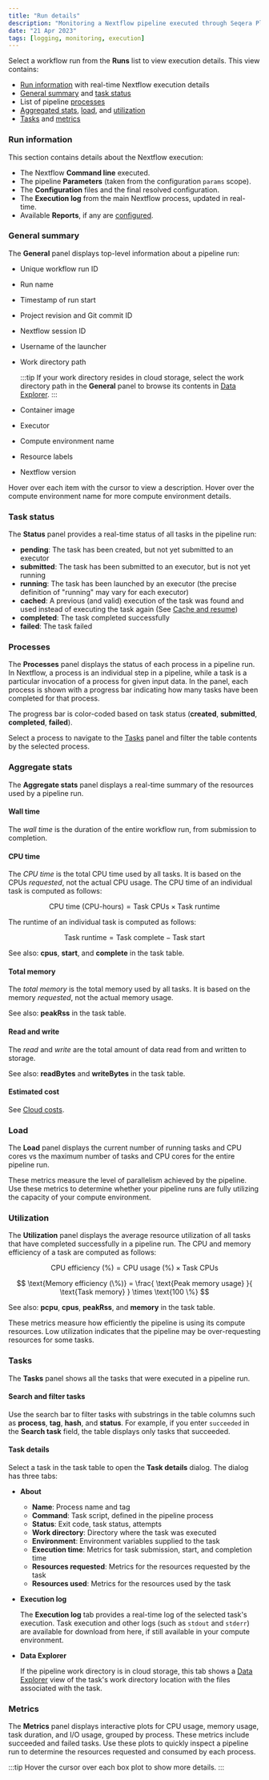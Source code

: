 ```yaml
---
title: "Run details"
description: "Monitoring a Nextflow pipeline executed through Seqera Platform."
date: "21 Apr 2023"
tags: [logging, monitoring, execution]
---
```


Select a workflow run from the **Runs** list to view execution details. This view contains:

- [Run information](#run-information) with real-time Nextflow execution details
- [General summary](#general-summary) and [task status](#task-status)
- List of pipeline [processes](#processes)
- [Aggregated stats](#aggregate-stats), [load](#load), and [utilization](#utilization)
- [Tasks](#tasks) and [metrics](#metrics)

### Run information

This section contains details about the Nextflow execution:

- The Nextflow **Command line** executed.
- The pipeline **Parameters** (taken from the configuration `params` scope).
- The **Configuration** files and the final resolved configuration.
- The **Execution log** from the main Nextflow process, updated in real-time.
- Available **Reports**, if any are [configured](../reports/overview).

### General summary

The **General** panel displays top-level information about a pipeline run:

- Unique workflow run ID
- Run name
- Timestamp of run start
- Project revision and Git commit ID
- Nextflow session ID
- Username of the launcher
- Work directory path

  :::tip
  If your work directory resides in cloud storage, select the work directory path in the **General** panel to browse its contents in [Data Explorer](../data/data-explorer).
  :::

- Container image
- Executor
- Compute environment name
- Resource labels
- Nextflow version

Hover over each item with the cursor to view a description. Hover over the compute environment name for more compute environment details.

### Task status

The **Status** panel provides a real-time status of all tasks in the pipeline run:

- **pending**: The task has been created, but not yet submitted to an executor
- **submitted**: The task has been submitted to an executor, but is not yet running
- **running**: The task has been launched by an executor (the precise definition of "running" may vary for each executor)
- **cached**: A previous (and valid) execution of the task was found and used instead of executing the task again (See [Cache and resume](../launch/cache-resume))
- **completed**: The task completed successfully
- **failed**: The task failed

### Processes 

The **Processes** panel displays the status of each process in a pipeline run. In Nextflow, a process is an individual step in a pipeline, while a task is a particular invocation of a process for given input data. In the panel, each process is shown with a progress bar indicating how many tasks have been completed for that process.

The progress bar is color-coded based on task status (**created**, **submitted**, **completed**, **failed**).

Select a process to navigate to the [Tasks](#tasks) panel and filter the table contents by the selected process.

### Aggregate stats 

The **Aggregate stats** panel displays a real-time summary of the resources used by a pipeline run.

#### Wall time

The _wall time_ is the duration of the entire workflow run, from submission to completion.

#### CPU time

The _CPU time_ is the total CPU time used by all tasks. It is based on the CPUs _requested_, not the actual CPU usage. The CPU time of an individual task is computed as follows:

$$
\text{CPU time (CPU-hours)} = \text{Task CPUs} \times \text{Task runtime}
$$

The runtime of an individual task is computed as follows:

$$
\text{Task runtime} = \text{Task complete} - \text{Task start}
$$

See also: **cpus**, **start**, and **complete** in the task table.

#### Total memory

The _total memory_ is the total memory used by all tasks. It is based on the memory _requested_, not the actual memory usage.

See also: **peakRss** in the task table.

#### Read and write

The _read_ and _write_ are the total amount of data read from and written to storage.

See also: **readBytes** and **writeBytes** in the task table.

#### Estimated cost

See [Cloud costs](../monitoring/cloud-costs#seqera-cost-estimate). 

### Load

The **Load** panel displays the current number of running tasks and CPU cores vs the maximum number of tasks and CPU cores for the entire pipeline run.

These metrics measure the level of parallelism achieved by the pipeline. Use these metrics to determine whether your pipeline runs are fully utilizing the capacity of your compute environment.

### Utilization

The **Utilization** panel displays the average resource utilization of all tasks that have completed successfully in a pipeline run. The CPU and memory efficiency of a task are computed as follows:

$$
\text{CPU efficiency (\%)} = \text{CPU usage (\%)} \times \text{Task CPUs}
$$

$$
\text{Memory efficiency (\%)} = \frac{ \text{Peak memory usage} }{ \text{Task memory} } \times \text{100 \%}
$$

See also: **pcpu**, **cpus**, **peakRss**, and **memory** in the task table.

These metrics measure how efficiently the pipeline is using its compute resources. Low utilization indicates that the pipeline may be over-requesting resources for some tasks.

### Tasks 

The **Tasks** panel shows all the tasks that were executed in a pipeline run.

#### Search and filter tasks

Use the search bar to filter tasks with substrings in the table columns such as **process**, **tag**, **hash**, and **status**. For example, if you enter `succeeded` in the **Search task** field, the table displays only tasks that succeeded.

#### Task details

Select a task in the task table to open the **Task details** dialog. The dialog has three tabs:

- **About**
  - **Name**: Process name and tag
  - **Command**: Task script, defined in the pipeline process
  - **Status**: Exit code, task status, attempts
  - **Work directory**: Directory where the task was executed
  - **Environment**: Environment variables supplied to the task
  - **Execution time**: Metrics for task submission, start, and completion time
  - **Resources requested**: Metrics for the resources requested by the task
  - **Resources used**: Metrics for the resources used by the task

- **Execution log**

  The **Execution log** tab provides a real-time log of the selected task's execution. Task execution and other logs (such as `stdout` and `stderr`) are available for download from here, if still available in your compute environment.

- **Data Explorer**

  If the pipeline work directory is in cloud storage, this tab shows a [Data Explorer](../data/data-explorer) view of the task's work directory location with the files associated with the task.

### Metrics 

The **Metrics** panel displays interactive plots for CPU usage, memory usage, task duration, and I/O usage, grouped by process. These metrics include succeeded and failed tasks. Use these plots to quickly inspect a pipeline run to determine the resources requested and consumed by each process.

:::tip
Hover the cursor over each box plot to show more details.
:::